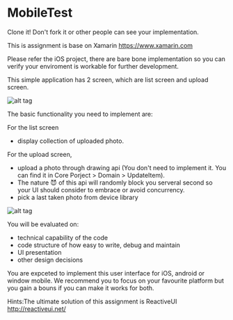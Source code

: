 # MobileTest

Clone it! Don't fork it or other people can see your implementation.

This is assignment is base on Xamarin
https://www.xamarin.com

Please refer the iOS project, there are bare bone implementation so you can verify your enviroment is workable for further development. 

This simple application has 2 screen, which are list screen and upload screen.

![alt tag](https://cloud.githubusercontent.com/assets/1186623/13046748/b4ad69a4-d415-11e5-9ba9-c7c30780427b.png)

The basic functionality you need to implement are:

For the list screen
- display collection of uploaded photo. 

For the upload screen,
- upload a photo through drawing api (You don't need to implement it. You can find it in Core Porject > Domain > UpdateItem). 
- The nature :smiling_imp: of this api will randomly block you serveral second so your UI should consider to embrace or avoid concurrency.
- pick a last taken photo from device library
 
![alt tag](https://cloud.githubusercontent.com/assets/1186623/13080516/f47235bc-d503-11e5-8b8f-a667ffe5dbff.png)

You will be evaluated on: 
- technical capability of the code
- code structure of how easy to write, debug and maintain
- UI presentation
- other design decisions

You are expceted to implement this user interface for iOS, android or window mobile. We recommend you to focus on your favourite platform but you gain a bouns if you can make it works for both.

Hints:The ultimate solution of this assignment is ReactiveUI
http://reactiveui.net/
